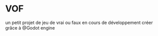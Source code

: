 # VOF


un petit projet de jeu de vrai ou faux en cours de développement créer grâce à @Godot engine